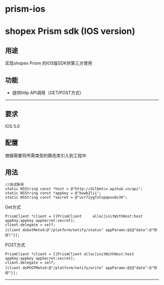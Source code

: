 prism-ios
=========
shopex Prism sdk (IOS version)
===============================================

用途
-----------------------------------------------
实现shopex Prism 的IOS版SDK供第三方使用

功能
-----------------------------------------------
- 提供http API调用（GET/POST方式）
------------------------------
要求
-----------------------------------------------
IOS 5.0

配置
------------
根据需要将所需类型的静态库引入到工程中

用法
-------
	//测试账号
	static NSString const *host = @"http://dilbmtcv.apihub.cn/api";
	static NSString const *appkey = @"buwb2lii";
	static NSString const *secret = @"ucr72ygfutspqeuu6s36";


Get方式

	PrismClient *client = [[PrismClient 	alloc]initWithHost:host appKey:appkey appSecret:secret];
	client.delegate = self;
    [client doGetMetod:@"/platform/notify/status" appParams:@{@"data":@"你好!"}];

POST方式

	PrismClient *client = [[PrismClient alloc]initWithHost:host appKey:appkey appSecret:secret];
	client.delegate = self;
    [client doPOSTMetod:@"/platform/notify/write" appParams:@{@"data":@"你好"}];


---------------
